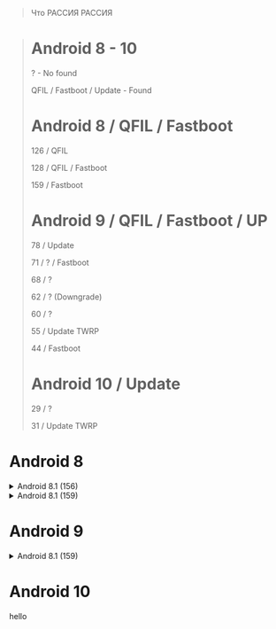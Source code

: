 > Что РАССИЯ РАССИЯ


> # Android 8 - 10
> ? - No found
>
> QFIL / Fastboot / Update - Found
> 
> # Android 8 / QFIL / Fastboot
> 126 / QFIL
>
> 128 / QFIL / Fastboot
>
> 159 / Fastboot
> 
> # Android 9 / QFIL / Fastboot / UP
> 78 / Update
>
> 71 / ? / Fastboot
>
> 68 / ?
>
> 62 / ? (Downgrade)
>
> 60 / ?
>
> 55 / Update TWRP
>
> 44 / Fastboot 
> 
> # Android 10 / Update
> 29 / ?
>
> 31 / Update TWRP


# Android 8
<details>
  <summary>Android 8.1 (156)</summary>
  <a href="http://www.google.com">Google</a>, <a href="http://www.google.com">Mail / Orig</a>.
</details>

<details>
  <summary>Android 8.1 (159)</summary>
  <a href="http://www.google.com">Google</a>, <a href="http://www.google.com">Mail / Orig</a>.
</details>

# Android 9
<details>
  <summary>Android 8.1 (159)</summary>
  <a href="http://www.google.com">Google</a>, <a href="http://www.google.com">Mail / Orig</a>.
</details>


# Android 10

hello